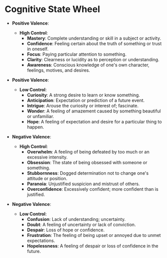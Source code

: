 # Cognitive State Wheel

* **Positive Valence**:
  * **High Control**:
    * **Mastery**: Complete understanding or skill in a subject or activity.
    * **Confidence**: Feeling certain about the truth of something or trust in oneself.
    * **Focus**: Paying particular attention to something.
    * **Clarity**: Clearness or lucidity as to perception or understanding.
    * **Awareness**: Conscious knowledge of one's own character, feelings, motives, and desires.

* **Positive Valence**:
  * **Low Control**:
    * **Curiosity**: A strong desire to learn or know something.
    * **Anticipation**: Expectation or prediction of a future event.
    * **Intrigue**: Arouse the curiosity or interest of; fascinate.
    * **Wonder**: A feeling of amazement caused by something beautiful or unfamiliar.
    * **Hope**: A feeling of expectation and desire for a particular thing to happen.

* **Negative Valence**:
  * **High Control**:
    * **Overwhelm**: A feeling of being defeated by too much or an excessive intensity.
    * **Obsession**: The state of being obsessed with someone or something.
    * **Stubbornness**: Dogged determination not to change one's attitude or position.
    * **Paranoia**: Unjustified suspicion and mistrust of others.
    * **Overconfidence**: Excessively confident; more confident than is justified.

* **Negative Valence**:
  * **Low Control**:
    * **Confusion**: Lack of understanding; uncertainty.
    * **Doubt**: A feeling of uncertainty or lack of conviction.
    * **Despair**: Loss of hope or confidence.
    * **Frustration**: The feeling of being upset or annoyed due to unmet expectations.
    * **Hopelessness**: A feeling of despair or loss of confidence in the future.
